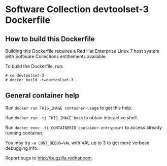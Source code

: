 Software Collection devtoolset-3 Dockerfile
===========================================

How to build this Dockerfile
----------------------------

Building this Dockerfile requires a Red Hat Enterprise Linux 7 host
system with Software Collections entitlements available.

To build the Dockerfile, run:

```
# cd devtoolset-3
# docker build -t=devtoolset-3 .
```

General container help
----------------------

Run `docker run THIS_IMAGE container-usage` to get this help.

Run `docker run -ti THIS_IMAGE bash` to obtain interactive shell.

Run `docker exec -ti CONTAINERID container-entrypoint` to access already running container.

You may try `-e CONT_DEBUG=VAL` with VAL up to 3 to get more verbose debugging
info.


Report bugs to <http://bugzilla.redhat.com>.




